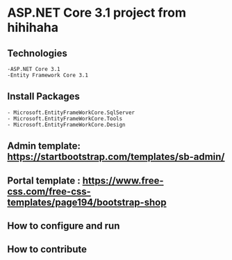 # ASP.NET Core 3.1 project from hihihaha
## Technologies
	-ASP.NET Core 3.1
	-Entity Framework Core 3.1
## Install Packages
	- Microsoft.EntityFrameWorkCore.SqlServer
	- Microsoft.EntityFrameWorkCore.Tools
	- Microsoft.EntityFrameWorkCore.Design
## Admin template: https://startbootstrap.com/templates/sb-admin/
## Portal template : https://www.free-css.com/free-css-templates/page194/bootstrap-shop
## How to configure and run
## How to contribute